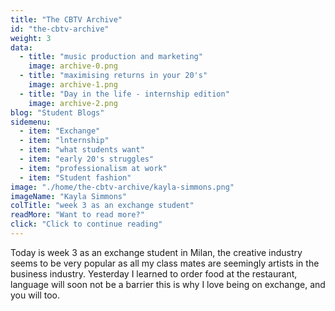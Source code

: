```yaml
---
title: "The CBTV Archive"
id: "the-cbtv-archive"
weight: 3
data:
  - title: "music production and marketing"
    image: archive-0.png
  - title: "maximising returns in your 20's"
    image: archive-1.png
  - title: "Day in the life - internship edition"
    image: archive-2.png
blog: "Student Blogs"
sidemenu: 
  - item: "Exchange"
  - item: "lnternship"
  - item: "what students want"
  - item: "early 20's struggles" 
  - item: "professionalism at work" 
  - item: "Student fashion" 
image: "./home/the-cbtv-archive/kayla-simmons.png"
imageName: "Kayla Simmons"
colTitle: "week 3 as an exchange student"
readMore: "Want to read more?"
click: "Click to continue reading"
---
```


Today is week 3 as an exchange student in Milan, the creative industry seems to be very popular as all my class mates are seemingly artists in the business industry. Yesterday I learned to order food at the restaurant, language will soon not be a barrier this is why I love being on exchange, and you will too.
